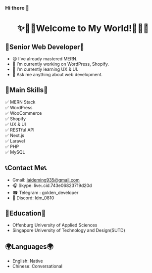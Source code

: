 ### Hi there 👋

<h1 align="center">
  ✨🎉🎊Welcome to My World!🎊🎉✨
</h1>

## 💎Senior Web Developer💎

- 😄 I've already mastered MERN.
- 🔭 I’m currently working on WordPress, Shopify.
- 🌱 I’m currently learning UX & UI.
- 🔔 Ask me anything about web development.

## 🔮Main Skills🔮

✅ MERN Stack<br>
✅ WordPress<br>
✅ WooCommerce<br>
✅ Shopify<br>
✅ UX & UI<br>
✅ RESTful API<br>
✅ Next.js<br>
✅ Laravel<br>
✅ PHP<br>
✅ MySQL<br>

## 📞Contact Me📞

- Gmail: laideming935@gmail.com
- 🎧 Skype: live:.cid.743e06823719d20d
- ☎ Telegram : golden_developer
- 📠 Discord: ldm_0810

## 🏫Education🏫

- Offenburg University of Applied Sciences
- Singapore University of Technology and Design(SUTD)

## 🌍Languages🌍

- English: Native
- Chinese: Conversational
